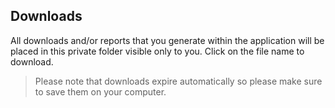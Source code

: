 ## Downloads
All downloads and/or reports that you generate within the application will be placed in this private folder visible only to you. Click on the file name to download.

> Please note that downloads expire automatically so please make sure to save them on your computer.
